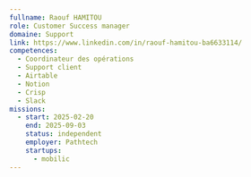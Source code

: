 ```yaml
---
fullname: Raouf HAMITOU
role: Customer Success manager
domaine: Support
link: https://www.linkedin.com/in/raouf-hamitou-ba6633114/
competences:
  - Coordinateur des opérations
  - Support client
  - Airtable
  - Notion
  - Crisp
  - Slack
missions:
  - start: 2025-02-20
    end: 2025-09-03
    status: independent
    employer: Pathtech
    startups:
      - mobilic
---
```

